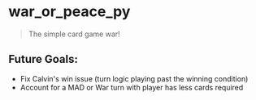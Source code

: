 # war_or_peace_py

> The simple card game war!

## Future Goals:
- Fix Calvin's win issue (turn logic playing past the winning condition)
- Account for a MAD or War turn with player has less cards required

